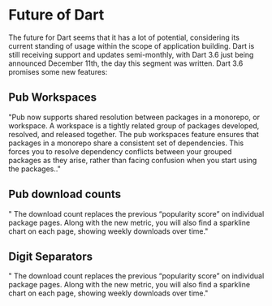 
# Future of Dart

The future for Dart seems that it has a lot of potential, considering its current standing of usage within the scope of application building. Dart is still receiving support and updates semi-monthly, with Dart 3.6 just being announced December 11th, the day this segment was written. Dart 3.6 promises some new features:

## Pub Workspaces

"Pub now supports shared resolution between packages in a monorepo, or workspace. A workspace is a tightly related group of packages developed, resolved, and released together.
The pub workspaces feature ensures that packages in a monorepo share a consistent set of dependencies. This forces you to resolve dependency conflicts between your grouped packages as they arise, rather than facing confusion when you start using the packages.."

## Pub download counts

" The download count replaces the previous “popularity score” on individual package pages. Along with the new metric, you will also find a sparkline chart on each page, showing weekly downloads over time."

## Digit Separators

" The download count replaces the previous “popularity score” on individual package pages. Along with the new metric, you will also find a sparkline chart on each page, showing weekly downloads over time."
